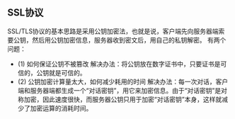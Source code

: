 ## SSL协议
SSL/TLS协议的基本思路是采用公钥加密法，也就是说，客户端先向服务器端索要公钥，然后用公钥加密信息，服务器收到密文后，用自己的私钥解密。
有两个问题：
- (1) 如何保证公钥不被篡改
解决办法：将公钥放在数字证书中，只要证书是可信的，公钥就是可信的。
- (2) 公钥加密计算量太大，如何减少耗用的时间
解决办法：每一次对话，客户端和服务器端都生成一个“对话密钥”，用它来加密信息。由于“对话密钥”是对称加密，因此速度很快，而服务器公钥只用于加密“对话密钥”本身，这样就减少了加密运算的消耗时间。

